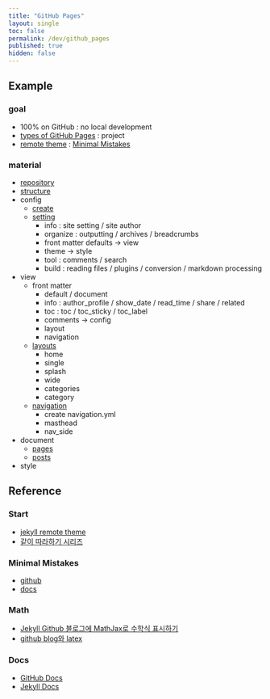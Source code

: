 ```yaml
---
title: "GitHub Pages"
layout: single
toc: false
permalink: /dev/github_pages
published: true
hidden: false
---
```


<head>
  <base target="_blank">
</head>

## Example

### goal

- 100% on GitHub : no local development
- [types of GitHub Pages](https://docs.github.com/en/pages/getting-started-with-github-pages/about-github-pages#types-of-github-pages-sites) : project
- [remote theme](https://docs.github.com/en/pages/setting-up-a-github-pages-site-with-jekyll/adding-a-theme-to-your-github-pages-site-using-jekyll#adding-a-theme) : [Minimal Mistakes](https://github.com/mmistakes/minimal-mistakes)

### material

- [repository](/dev/github_pages/example/repository)
- [structure](/dev/github_pages/example/structure)
- config
  - [create](/dev/github_pages/example/config/create)
  - [setting](/dev/github_pages/example/config/setting)
    - info : site setting / site author
    - organize : outputting / archives / breadcrumbs
    - front matter defaults -> view
    - theme -> style
    - tool : comments / search
    - build : reading files / plugins / conversion / markdown processing
- view
  - front matter
    - default / document
    - info : author_profile / show_date / read_time / share / related
    - toc : toc / toc_sticky / toc_label
    - comments -> config
    - layout
    - navigation
  - [layouts](/dev/github_pages/example/layouts)
    - home
    - single
    - splash
    - wide
    - categories
    - category
  - [navigation](/dev/github_pages/example/navigation)
    - create navigation.yml
    - masthead
    - nav_side
- document
  - [pages](/dev/github_pages/example/pages)
  - [posts](/dev/github_pages/example/posts)
- style

## Reference

### Start

- [jekyll remote theme](https://dreamgonfly.github.io/blog/jekyll-remote-theme/)
- [같이 따라하기 시리즈](https://devinlife.com/howto/)

### Minimal Mistakes

- [github](https://github.com/mmistakes/minimal-mistakes)
- [docs](https://mmistakes.github.io/minimal-mistakes/)

### Math

- [Jekyll Github 블로그에 MathJax로 수학식 표시하기](https://mkkim85.github.io/blog-apply-mathjax-to-jekyll-and-github-pages/)
- [github blog와 latex](https://eeeuns.github.io/2020/12/10/githubblog/)

### Docs

- [GitHub Docs](https://docs.github.com/en/free-pro-team@latest/github/working-with-github-pages)
- [Jekyll Docs](https://jekyllrb.com/docs/)
